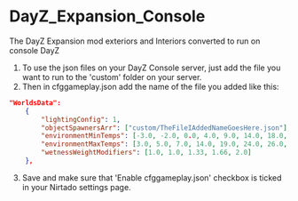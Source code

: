 # DayZ_Expansion_Console
The DayZ Expansion mod exteriors and Interiors converted to run on console DayZ

1. To use the json files on your DayZ Console server, just add the file you want to run to the 'custom' folder on your server.
2. Then in cfggameplay.json add the name of the file you added like this:
```json
"WorldsData":
	{
		"lightingConfig": 1,
		"objectSpawnersArr": ["custom/TheFileIAddedNameGoesHere.json"],
		"environmentMinTemps": [-3.0, -2.0, 0.0, 4.0, 9.0, 14.0, 18.0, 17.0, 12.0, 7.0, 4.0, 0.0],
		"environmentMaxTemps": [3.0, 5.0, 7.0, 14.0, 19.0, 24.0, 26.0, 25.0, 21.0, 16.0, 10.0, 5.0],
		"wetnessWeightModifiers": [1.0, 1.0, 1.33, 1.66, 2.0]
	},
 ```
3. Save and make sure that 'Enable cfggameplay.json' checkbox is ticked in your Nirtado settings page.

